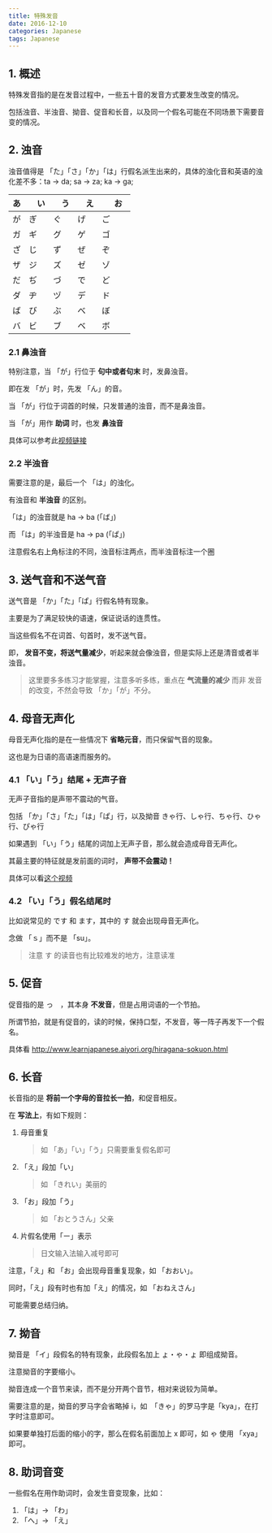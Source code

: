 ```yaml
---
title: 特殊发音
date: 2016-12-10
categories: Japanese
tags: Japanese
---
```


## 1. 概述

特殊发音指的是在发音过程中，一些五十音的发音方式要发生改变的情况。

包括浊音、半浊音、拗音、促音和长音，以及同一个假名可能在不同场景下需要音变的情况。


<!-- more -->

## 2. 浊音

浊音值得是 「た」「さ」「か」「は」行假名派生出来的，具体的浊化音和英语的浊化差不多：ta -> da; sa -> za; ka -> ga;


| あ |　い |　う |　え |　お　|
|---|---|---|---|---|
| が | ぎ | ぐ | げ | ご |
| ガ | ギ | グ | ゲ | ゴ |
| ざ | じ | ず | ぜ | ぞ |
| ザ | ジ | ズ | ゼ | ゾ |
| だ | ぢ | づ | で | ど |
| ダ | ヂ | ヅ | デ | ド |
| ば | び | ぶ | べ | ぼ |
| バ | ビ | ブ | ベ | ボ |


### 2.1 鼻浊音

特别注意，当 「が」行位于 **句中或者句末** 时，发鼻浊音。

即在发 「が」时，先发 「ん」的音。

当 「が」行位于词首的时候，只发普通的浊音，而不是鼻浊音。

当 「が」用作 **助词** 时，也发 **鼻浊音**

具体可以参考此[视频链接](http://www.bilibili.com/video/av3488623/)




### 2.2 半浊音

需要注意的是，最后一个 「は」的浊化。

有浊音和 **半浊音** 的区别。

「は」的浊音就是 ha -> ba (「ば」)

而 「は」的半浊音是 ha -> pa (「ぱ」)

注意假名右上角标注的不同，浊音标注两点，而半浊音标注一个圈

## 3. 送气音和不送气音

送气音是 「か」「た」「ぱ」行假名特有现象。

主要是为了满足较快的语速，保证说话的连贯性。

当这些假名不在词首、句首时，发不送气音。

即， **发音不变，将送气量减少**，听起来就会像浊音，但是实际上还是清音或者半浊音。

> 这里要多多练习才能掌握，注意多听多练，重点在 **气流量的减少** 而非 发音的改变，不然会导致 「か」「が」不分。




## 4. 母音无声化

母音无声化指的是在一些情况下 **省略元音**，而只保留气音的现象。

这也是为日语的高语速而服务的。

### 4.1 「い」「う」结尾 + 无声子音

无声子音指的是声带不震动的气音。

包括 「か」「さ」「た」「は」「ぱ」行，以及拗音 きゃ行、しゃ行、ちゃ行、ひゃ行、ぴゃ行

如果遇到 「い」「う」结尾的词加上无声子音，那么就会造成母音无声化。

其最主要的特征就是发前面的词时， **声带不会震动！**

具体可以看[这个视频](https://jp.sonic-learning.com/2010/03/11/museika/)

### 4.2 「い」「う」假名结尾时

比如说常见的 です 和 ます，其中的 す 就会出现母音无声化。

念做 「ｓ」而不是 「su」。

> 注意 す 的读音也有比较难发的地方，注意读准





## 5. 促音

促音指的是 っ　，其本身 **不发音**，但是占用词语的一个节拍。

所谓节拍，就是有促音的，读的时候，保持口型，不发音，等一阵子再发下一个假名。

具体看 http://www.learnjapanese.aiyori.org/hiragana-sokuon.html

## 6. 长音

长音指的是 **将前一个字母的音拉长一拍**，和促音相反。

在 **写法上**，有如下规则：

1. 母音重复

    > 如 「あ」「い」「う」只需要重复假名即可
2. 「え」段加「い」

    > 如 「きれい」美丽的
3. 「お」段加「う」

    > 如 「おとうさん」父亲
4. 片假名使用「ー」表示

    > 日文输入法输入减号即可

注意，「え」和 「お」会出现母音重复现象，如 「おおい」。

同时，「え」段有时也有加「え」的情况，如 「おねえさん」

可能需要总结归纳。




## 7. 拗音

拗音是 「イ」段假名的特有现象，此段假名加上 ょ・ゃ・ょ 即组成拗音。

注意拗音的字要缩小。

拗音连成一个音节来读，而不是分开两个音节，相对来说较为简单。

需要注意的是，拗音的罗马字会省略掉 i，如　「きゃ」的罗马字是「kya」，在打字时注意即可。

如果要单独打后面的缩小的字，那么在假名前面加上 x 即可，如 ゃ 使用 「xya」即可。

## 8. 助词音变

一些假名在用作助词时，会发生音变现象，比如：

1. 「は」-> 「わ」
2. 「へ」-> 「え」
